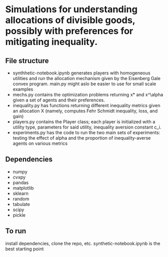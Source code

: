 # Simulations for understanding allocations of divisible goods, possibly with preferences for mitigating inequality.
## File structure
* synthhetic-notebook.ipynb generates players with homogeneous utilities and run the allocation mechanism given by the Eisenberg Gale convex program. main.py might aslo be easier to use for small scale examples
* mechs.py contains the optimization problems returning x* and x^\alpha given a set of agents and their preferences.
* inequality.py has functions returning different inequality metrics given an allocation X (namely, computes Fehr Schmidt inequality, loss, and gain)
* players.py contains the Player class; each player is initialized with a utility type, parameters for said utility, inequality aversion constant c_i. 
* experiments.py has the code to run the two main sets of experiments: testing the effect of alpha and the proportion of inequality-averse agents on various metrics


## Dependencies
* numpy
* cvxpy
* pandas
* matplotlib
* sklearn
* random
* tabulate
* scipy
* pickle

## To run
install dependencies, clone the repo, etc. 
synthetic-notebook.ipynb is the best starting point
